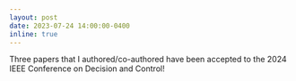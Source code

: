 ```yaml
---
layout: post
date: 2023-07-24 14:00:00-0400
inline: true
---
```


Three papers that I authored/co-authored have been accepted to the 2024 IEEE Conference on Decision and Control!
